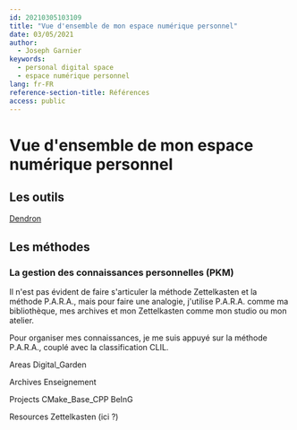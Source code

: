 ```yaml
---
id: 20210305103109
title: "Vue d'ensemble de mon espace numérique personnel"
date: 03/05/2021
author:
  - Joseph Garnier
keywords:
  - personal digital space
  - espace numérique personnel
lang: fr-FR
reference-section-title: Références
access: public
---
```


# Vue d'ensemble de mon espace numérique personnel

## Les outils

[Dendron](https://github.com/dendronhq/dendron)

## Les méthodes

### La gestion des connaissances personnelles (PKM)

Il n'est pas évident de faire s'articuler la méthode Zettelkasten et la méthode P.A.R.A., mais pour faire une analogie, j'utilise P.A.R.A. comme ma bibliothèque, mes archives et mon Zettelkasten comme mon studio ou mon atelier.

Pour organiser mes connaissances, je me suis appuyé sur la méthode P.A.R.A., couplé avec la classification CLIL.

Areas
  Digital_Garden

Archives
  Enseignement

Projects
  CMake_Base_CPP
  BeInG
  
Resources
  Zettelkasten (ici ?)
